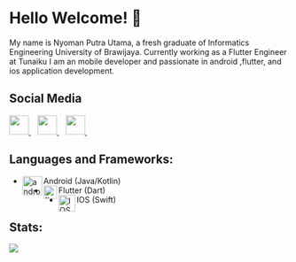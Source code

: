 <h1 align='left'>Hello Welcome! 👋</h1>

My name is Nyoman Putra Utama, a fresh graduate of Informatics Engineering University of Brawijaya. Currently working as a Flutter Engineer at Tunaiku
I am an mobile developer and passionate in android ,flutter, and ios application development.

## Social Media

<p>
  <a href="https://www.linkedin.com/in/putrautama007/">
    <img width="35px" src="https://icons.veryicon.com/png/o/brands/logo-1/linkedin-box-fill-1.png" />
  </a>&nbsp;&nbsp;
  <a href="https://medium.com/@putrautama30">
    <img width="35px" src="https://icons.veryicon.com/png/o/internet--web/logos/medium-fill.png" />
  </a>&nbsp;&nbsp;
   <a href="https://www.instagram.com/putrautama007">
    <img width="35px" src="https://icons.veryicon.com/png/o/brands/logo-1/instagram-fill-2.png" />
  </a>&nbsp;&nbsp;
</p>

## Languages and Frameworks:
- Android (Java/Kotlin)<img align="left" alt="android" width="35px" src="https://source.android.com/setup/images/Android_symbol_green_RGB.png"/>
- Flutter (Dart)<img align="left" alt="flutter" width="24px" src="https://cdn.iconscout.com/icon/free/png-256/flutter-2038877-1720090.png"/>
- IOS (Swift)<img align="left" alt="IOS" width="30px" src="https://cdn.freelogovectors.net/wp-content/uploads/2018/08/IOS-logo.png"/>

## Stats:

<img src="https://github-readme-stats.vercel.app/api?username=putrautama007&show_icons=true">
